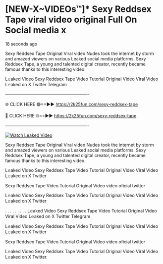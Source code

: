 # [NEW-X~VIDEOs™]* Sexy Reddsex Tape viral video original Full On Social media x

18 seconds ago

Sexy Reddsex Tape Original Viral video Nudes took the internet by storm and amazed viewers on various Leaked social media platforms. Sexy Reddsex Tape, a young and talented digital creator, recently became famous thanks to this interesting video.

L𝚎aked Video Sexy Reddsex Tape Video Tutorial Original Video Viral Video L𝚎aked on X Twitter Telegram

———————————————————-

🌐 CLICK HERE 🟢==►► https://2k25fun.com/sexy-reddsex-tape

🔴 CLICK HERE 🌐==►► https://2k25fun.com/sexy-reddsex-tape

———————————————————-

[![Watch Leaked Video](https://miro.medium.com/v2/resize:fit:828/format:webp/1*cilzJN44JGOrTw9NJCrNHA.gif "Watch Leaked Video")](https://2k25fun.com/sexy-reddsex-tape)

Sexy Reddsex Tape Original Viral video Nudes took the internet by storm and amazed viewers on various Leaked social media platforms. Sexy Reddsex Tape, a young and talented digital creator, recently became famous thanks to this interesting video.

L𝚎aked Video Sexy Reddsex Tape Video Tutorial Original Video Viral Video L𝚎aked on X Twitter

Sexy Reddsex Tape Video Tutorial Original Video video oficial twitter

L𝚎aked Video Sexy Reddsex Tape Video Tutorial Original Video Viral Video L𝚎aked on X Twitter

. . . . . . . . . L𝚎aked Video Sexy Reddsex Tape Video Tutorial Original Video Viral Video L𝚎aked on X Twitter Telegram

L𝚎aked Video Sexy Reddsex Tape Video Tutorial Original Video Viral Video L𝚎aked on X Twitter

Sexy Reddsex Tape Video Tutorial Original Video video oficial twitter

L𝚎aked Video Sexy Reddsex Tape Video Tutorial Original Video Viral Video L𝚎aked on X Twitter.